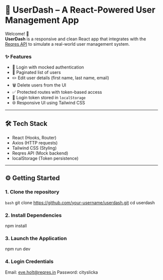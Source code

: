 # 🚀 UserDash – A React-Powered User Management App

Welcome! 👋  
**UserDash** is a responsive and clean React app that integrates with the [Reqres API](https://reqres.in/) to simulate a real-world user management system.

### ✨ Features
- 🔐 Login with mocked authentication
- 👤 Paginated list of users
- ✏️ Edit user details (first name, last name, email)
- 🗑️ Delete users from the UI
- ✅ Protected routes with token-based access
- 💾 Login token stored in `localStorage`
- 🌐 Responsive UI using Tailwind CSS

---

## 🛠️ Tech Stack
- React (Hooks, Router)
- Axios (HTTP requests)
- Tailwind CSS (Styling)
- Reqres API (Mock backend)
- localStorage (Token persistence)

---

## ⚙️ Getting Started

### 1. Clone the repository
```bash```
git clone https://github.com/your-username/userdash.git
cd userdash

### 2. Install Dependencies
npm install

### 3. Launch the Application
npm run dev

### 4. Login Credentials
Email:    eve.holt@reqres.in
Password: cityslicka
